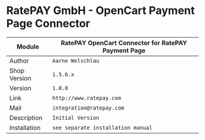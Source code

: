 RatePAY GmbH - OpenCart Payment Page Connector
============================================

|Module | RatePAY OpenCart Connector for RatePAY Payment Page
|------|----------
|Author | `Aarne Welschlau`
|Shop Version | `1.5.6.x`
|Version | `1.0.0`
|Link | `http://www.ratepay.com`
|Mail | `integration@ratepay.com`
|Description | `Initial Version`
|Installation | `see separate installation manual`